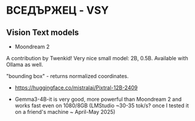 # ВСЕДЪРЖЕЦ - VSY
## Vision Text models

* Moondream 2

A contribution by Twenkid!
Very nice small model: 2B, 0.5B.
Available with Ollama as well.

"bounding box" - returns normalized coordinates.


* https://huggingface.co/mistralai/Pixtral-12B-2409

* Gemma3-4B-it is very good, more powerful than Moondream 2 and works fast even on 1080/8GB  (LMStudio ~30-35 tok/s? once I tested it on a friend's machine ~ April-May 2025)
  
